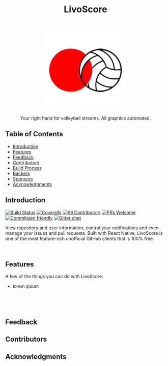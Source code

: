 <h1 align="center"> LivoScore </h1> <br>
<p align="center">
  <a href="">
    <img alt="LivoScore" title="LivoScore" src="https://raw.githubusercontent.com/aronkahrs-us/LivoScore/main/assets/LivoScore.png?token=GHSAT0AAAAAAB5H2USR2OUSW5ZL6TZUFFJIZJMPETQ" width="250">
  </a>
</p>

<p align="center">
  Your right hand for volleyball streams. All graphics automated.
</p>

<!-- START doctoc generated TOC please keep comment here to allow auto update -->
<!-- DON'T EDIT THIS SECTION, INSTEAD RE-RUN doctoc TO UPDATE -->
## Table of Contents

- [Introduction](#introduction)
- [Features](#features)
- [Feedback](#feedback)
- [Contributors](#contributors)
- [Build Process](#build-process)
- [Backers](#backers-)
- [Sponsors](#sponsors-)
- [Acknowledgments](#acknowledgments)

<!-- END doctoc generated TOC please keep comment here to allow auto update -->

## Introduction

[![Build Status](https://img.shields.io/travis/LivoScore/git-point.svg?style=flat-square)](https://travis-ci.org/LivoScore/git-point)
[![Coveralls](https://img.shields.io/coveralls/github/LivoScore/git-point.svg?style=flat-square)](https://coveralls.io/github/LivoScore/git-point)
[![All Contributors](https://img.shields.io/badge/all_contributors-73-orange.svg?style=flat-square)](./CONTRIBUTORS.md)
[![PRs Welcome](https://img.shields.io/badge/PRs-welcome-brightgreen.svg?style=flat-square)](http://makeapullrequest.com)
[![Commitizen friendly](https://img.shields.io/badge/commitizen-friendly-brightgreen.svg?style=flat-square)](http://commitizen.github.io/cz-cli/)
[![Gitter chat](https://img.shields.io/badge/chat-on_gitter-008080.svg?style=flat-square)](https://gitter.im/git-point)

View repository and user information, control your notifications and even manage your issues and pull requests. Built with React Native, LivoScore is one of the most feature-rich unofficial GitHub clients that is 100% free.

<p align="center">
  <img src = "" width=350>
</p>

## Features

A few of the things you can do with LivoScore:

* lorem ipsum

<p align="center">
  <img src = "" width=700>
</p>

<p align="center">
  <img src = "" width=700>
</p>

## Feedback


## Contributors


## Acknowledgments